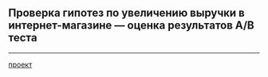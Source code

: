 ## Проверка гипотез по увеличению выручки в интернет-магазине — оценка результатов A/B теста
---
[проект](https://github.com/Tushkin99/Portfolio/blob/main/AB_test_online_store/AB-тестирование%20в%20интернет-магазине.ipynb)
